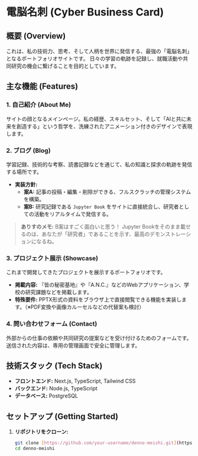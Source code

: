 # 電脳名刺 (Cyber Business Card)

## 概要 (Overview)

これは、私の技術力、思考、そして人柄を世界に発信する、最強の「電脳名刺」となるポートフォリオサイトです。
日々の学習の軌跡を記録し、就職活動や共同研究の機会に繋げることを目的としています。

## 主な機能 (Features)

### 1. 自己紹介 (About Me)
サイトの顔となるメインページ。私の経歴、スキルセット、そして「AIと共に未来を創造する」という哲学を、洗練されたアニメーション付きのデザインで表現します。

### 2. ブログ (Blog)
学習記録、技術的な考察、読書記録などを通じて、私の知識と探求の軌跡を発信する場所です。

- **実装方針:**
    - **案A:** 記事の投稿・編集・削除ができる、フルスクラッチの管理システムを構築。
    - **案B:** 研究記録である `Jupyter Book` をサイトに直接統合し、研究者としての活動をリアルタイムで発信する。

> **ありすのメモ:** B案はすごく面白いと思う！ Jupyter Bookをそのまま載せるのは、あなたが「研究者」であることを示す、最高のデモンストレーションになるね。

### 3. プロジェクト展示 (Showcase)
これまで開発してきたプロジェクトを展示するポートフォリオです。

- **掲載内容:** 『皆の秘密基地』や『A.N.C.』などのWebアプリケーション、学校の研究課題などを掲載します。
- **特殊要件:** PPTX形式の資料をブラウザ上で直接閲覧できる機能を実装します。（※PDF変換や画像カルーセルなどの代替案も検討）

### 4. 問い合わせフォーム (Contact)
外部からの仕事の依頼や共同研究の提案などを受け付けるためのフォームです。送信された内容は、専用の管理画面で安全に管理します。

## 技術スタック (Tech Stack)

- **フロントエンド:** Next.js, TypeScript, Tailwind CSS
- **バックエンド:** Node.js, TypeScript
- **データベース:** PostgreSQL

## セットアップ (Getting Started)

1. **リポジトリをクローン:**
   ```bash
   git clone [https://github.com/your-username/denno-meishi.git](https://github.com/your-username/denno-meishi.git)
   cd denno-meishi